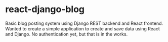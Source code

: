 # react-django-blog
Basic blog posting system using Django REST backend and React frontend.
Wanted to create a simple application to create and save data using React and Django.
No authentication yet, but that is in the works.
